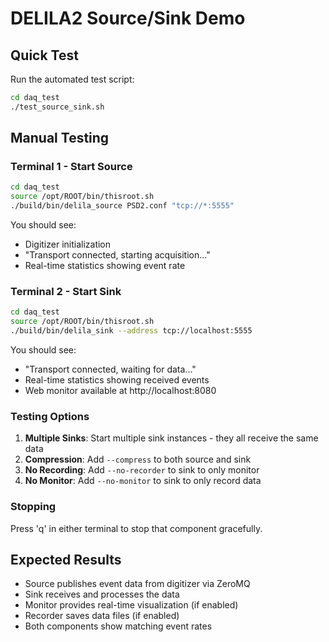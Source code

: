 # DELILA2 Source/Sink Demo

## Quick Test

Run the automated test script:
```bash
cd daq_test
./test_source_sink.sh
```

## Manual Testing

### Terminal 1 - Start Source
```bash
cd daq_test
source /opt/ROOT/bin/thisroot.sh
./build/bin/delila_source PSD2.conf "tcp://*:5555"
```

You should see:
- Digitizer initialization
- "Transport connected, starting acquisition..."
- Real-time statistics showing event rate

### Terminal 2 - Start Sink
```bash
cd daq_test  
source /opt/ROOT/bin/thisroot.sh
./build/bin/delila_sink --address tcp://localhost:5555
```

You should see:
- "Transport connected, waiting for data..."
- Real-time statistics showing received events
- Web monitor available at http://localhost:8080

### Testing Options

1. **Multiple Sinks**: Start multiple sink instances - they all receive the same data
2. **Compression**: Add `--compress` to both source and sink
3. **No Recording**: Add `--no-recorder` to sink to only monitor
4. **No Monitor**: Add `--no-monitor` to sink to only record data

### Stopping

Press 'q' in either terminal to stop that component gracefully.

## Expected Results

- Source publishes event data from digitizer via ZeroMQ
- Sink receives and processes the data
- Monitor provides real-time visualization (if enabled)
- Recorder saves data files (if enabled)
- Both components show matching event rates